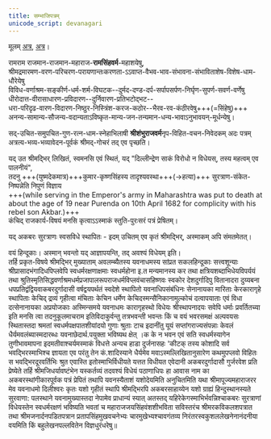 ```yaml
---
title: सम्भाजिपत्रम्
unicode_script: devanagari
---
```


मूलम् [अत्र](http://vhp.org/wp-content/uploads/2019/11/hindubodh-apr14.pdf), [अत्र](https://pbs.twimg.com/media/EZpeI97XYAAnVPw?format=jpg&name=large)।

रामराम राजमान-राजमान-महाराज-**रामसिंहवर्म**-महाशयेषु,  
श्रीमद्रमारमण-वरण-परिचरण-परायणान्तःकरणता-ऽऽवाप्त-वैभव-भाव-संभावना-संभाविताशेष-विशेष-धाम-धौरेयेषु  
विविध-वर्णाश्रम-सङ्कीर्ण-धर्म-शर्म-विघटक--दुर्मद-दण्ड-दर्प-सर्पापसर्पण-निर्घृण-सुपर्ण-सवर्ण-वर्णेषु  
धीरोदात्त-वीरासाधारण-प्रविदारण--दुर्निवारण-प्रतिभटोद्भट--  
धरा-परिदृढ-वारण-विदारण-निष्ठुर-निस्त्रिंश-करज-कठोर--भैरव-रव-कंठीरवेषु+++(=सिंहेषु)+++  
अनन्य-सामान्य-सौजन्य-वदान्यताऽविष्कृत-मान्य-जन-तन्यमान-धन्य-भावाऽनुभावयन्-मूर्धन्येषु।  

सद्-उचित-समुपचित-गुण-रत्न-धाम-स्नेहाभिलाषी **श्रीशंभुराजवर्म**नृप-विहित-वचन-निवेदकम् अदः पत्रम् अत्रत्य-भव्य-भव्यावेदन-पूर्वकं श्रीमद्-गोचरं तद् एव पृच्छति।  

यद् उत श्रीमद्भिर् लिखितं, स्वमनसि एवं स्थितं, यद् "दिल्लीन्द्रेण साकं विरोधो न विधेयस्, तस्य महत्वम् एव पालनीयं",  
तदनु +++(युष्मदेकमात्र)+++कुमार-कृष्णसिंहस्य तादृश्यवस्था+++(→हत्या)+++ सुरत्राण-संकेत-निष्पन्नेति निपुणं विज्ञाय  
+++(while serving in the Emperor's army in Maharashtra was put to death at about the age of 19 near Purenda on 10th April 1682 for complicity with his rebel son Akbar.)+++  
कंचिद् राजकार्य-विषयं मनसि कृत्वाऽऽस्माकं स्तुति-पुरःसरं पत्रं प्रेषितम्।

यद् अकबरः सुरत्राणः स्वसविधे स्थापितः - इदम् उचितम् एव कृतं श्रीमद्भिर्, अस्माकम् अपि संमतमेतत्।  

वयं हिन्दूकाः। अस्मान् भवन्तो यद् आज्ञापयन्ति, तद् अवश्यं विधेयम् इति।  
तर्हि प्रकृत-विषये श्रीमद्भिर् मुख्याताम् अवलम्ब्यैतस्य यवनाधमस्य सांप्रत सकलहिन्दूकाः सत्त्वशून्याः श्रीप्रासादभंगादिधपिप्लवेपि स्वधर्मरक्षणाक्षमाः स्वधर्महोना इ.त मन्यमानस्य कर तथा क्षत्रियशब्दाभिधेयविपर्ययं तथा श्रुतिस्मृतिसिद्धवर्णाश्रमधर्मप्रजापालरूपराजधर्मविप्लवंचासहिष्णवः स्वकोर देशदुर्गादिपु वितानादरा दुय्यबना धपप्रतिद्वंद्वियवाकबरदुर्गादासी वर्षद्वयपर्थतं स्वदेशे स्थापितो यवनाधिपसंबंधिनः सेनानायका मारिताः केरकारागृहे स्थापिताः केचिद् द्रव्यं गृहीत्वा मंचिताः केचिन धर्मेण केचिदस्मन्सैनिकानामुल्कोचं दत्वापयाताः एवं विधा दत्सेनानायका अप्रयोजकाः अस्मिन्समये यवनाधमः कारागृहस्थो विधेयः श्रीस्थापनादयः सवेपि धर्माः प्रवर्तितच्या इति मनसि त्वा तदनुकूलमाचराम इतिविदाकुर्वन्तु तत्रभवन्ती भवन्तः
किं च वयं भवरसमक्षं अल्पवयसः स्थितास्तदा श्रमतां स्वधर्मपक्षपातशीयांदयो गुणाः श्रुताः टाच इदानींतु यूयं सप्तांगराज्यसंपन्नाः केवलं धैर्यमवलंब्यास्मदारब्धः यवनाछेदार्थ.पयुक्ता भविष्यथ क्षेत् ।क के न भवन एवं सति स्वधर्मस्यागेन तुणीभावमापना इदमतीवाश्चर्यमस्माकं विधत्ते
अन्यच हाडा दुर्जनासहः 'कीटक् तस्य कोशादि सर्व भवद्भिरस्माभिश्च ज्ञायता एव परंतु तेन कं.शादिस्याने धैर्यमेव मवाऽस्मल्लिखितानुसारेण कथमुपप्लवो विहितः स भवद्भिरदूरवर्तिभिः श्रुत एवास्ति इतोस्माभिर्विधीयते यत्तत विधीयत एवेदानी अकबरदुर्गादासौ गुर्जरवेश प्रति प्रेष्येते तर्हि श्रीमजिधर्यावष्टंभेन यस्कर्तव्यं तदवश्यं विधेयं पठाणाधिपः हा आवास नाम का अकबरस्थांगीकारपूर्वक पत्रं प्रेपितं तथापि यवनस्यैताशं यशोदेयमिति अनुचितमिति यथा श्रीमापूज्यमहाराजरर मेव यवनाधमो दिलीश्वरः कृतः यशो गृहीतं स्थापि श्रीमद्भिरपि अकबरसाहाय्येन यशो ग्राह्यं हिन्दुस्थानस्यते सुरवाणा: पलस्थाने यवनामुख्यास्तदा नेपामेव प्राधान्यं स्यात् अतस्तद् यहिरेकेगस्माभिर्भवन्निश्चाकबरः सुरत्राणां विधेयस्तेन स्वधर्मरक्षणं भविष्यति भवतां च महाराजजयसिंहवंशशीभविता
सविस्तरंच श्रीमरकविकलशपत्रात तथा श्रीमजनार्दनपडितपत्रान प्रतापसिंहमुखवचनेभ्यः चारमुखेभ्यश्चावगंतव्य निरंतरस्वकुशललेखनेनानंदनीया वयमिति किं बहुलेखनपल्लवितेन विज्ञधुरंधरेषु॥